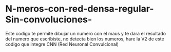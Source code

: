 ﻿# N-meros-con-red-densa-regular-Sin-convoluciones-

 Este codigo te permite dibujar un numero con el maus y te dara el resultado del numero que escribiste, no detecta bien los numeros, hare la V2 de este codigo que integre CNN (Red Neuronal Convulcional)
